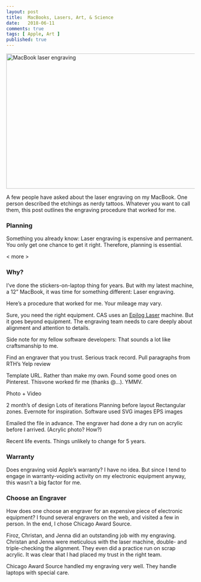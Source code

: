 ```yaml
---
layout: post
title:  MacBooks, Lasers, Art, & Science
date:   2018-06-11
comments: true
tags: [ Apple, Art ]
published: true
---
```


<img src="/images/MacBook_laser_engraving.gif" width="640" height="360" align="center" alt="MacBook laser engraving" title="MacBook laser engraving" />

A few people have asked about the laser engraving on my MacBook. One person described the etchings as nerdy tattoos. Whatever you want to call them, this post outlines the engraving procedure that worked for me. 

<!--more-->

### Planning

Something you already know: Laser engraving is expensive and permanent. You only get one chance to get it right. Therefore, planning is essential. 

< more >    

### Why?

I’ve done the stickers-on-laptop thing for years. But with my latest machine, a 12” MacBook, it was time for something different: Laser engraving. 




Here’s a procedure that worked for me. Your mileage may vary.

Sure, you need the right equipment. CAS uses an [Epilog Laser](https://www.epiloglaser.com/) machine. But it goes beyond equipment. The engraving team needs to care deeply about alignment and attention to details.

Side note for my fellow software developers: That sounds a lot like craftsmanship to me.

Find an engraver that you trust. 
Serious track record. 
Pull paragraphs from RTH’s Yelp review

Template URL. Rather than make my own. Found some good ones on Pinterest. Thisvone worked fir me (thanks @...). YMMV.


Photo + Video

2 month’s of design 
Lots of iterations
Planning before layout
Rectangular zones. Evernote for inspiration. 
Software used
SVG images
EPS images

Emailed the file in advance. 
The engraver had done a dry run on acrylic before I arrived. 
(Acrylic photo? How?)

Recent life events. Things unlikely to change for 5 years. 

### Warranty

Does engraving void Apple’s warranty? I have no idea. But since I tend to engage in warranty-voiding activity on my electronic equipment anyway, this wasn’t a big factor for me.

### Choose an Engraver

How does one choose an engraver for an expensive piece of electronic equipment? I found several engravers on the web, and visited a few in person. In the end, I chose Chicago Award Source. 

Firoz, Christan, and Jenna did an outstanding job with my engraving. Christan and Jenna were meticulous with the laser machine, double- and triple-checking the alignment. They even did a practice run on scrap acrylic. It was clear that I had placed my trust in the right team.

Chicago Award Source handled my engraving very well. They handle laptops with special care.
